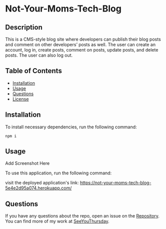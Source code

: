 # Not-Your-Moms-Tech-Blog

## Description

This is a CMS-style blog site where developers can publish their blog posts and comment on other developers’ posts as well. The user can create an account, log in, create posts, comment on posts, update posts, and delete posts. The user can also log out.

## Table of Contents

- [Installation](#installation)
- [Usage](#usage)
- [Questions](#questions)
- [License](#license)

## Installation

To install necessary dependencies, run the following command:

`npm i`

## Usage

Add Screenshot Here

To use this application, run the following command:

visit the deployed application's link: <https://not-your-moms-tech-blog-5e4e2d95a074.herokuapp.com/>

## Questions

If you have any questions about the repo, open an issue on the [Repository](https://github.com/SeeYouThursday/Not-Your-Moms-Tech-Blog). You can find more of my work at [SeeYouThursday](github.com/SeeYouThursday).

